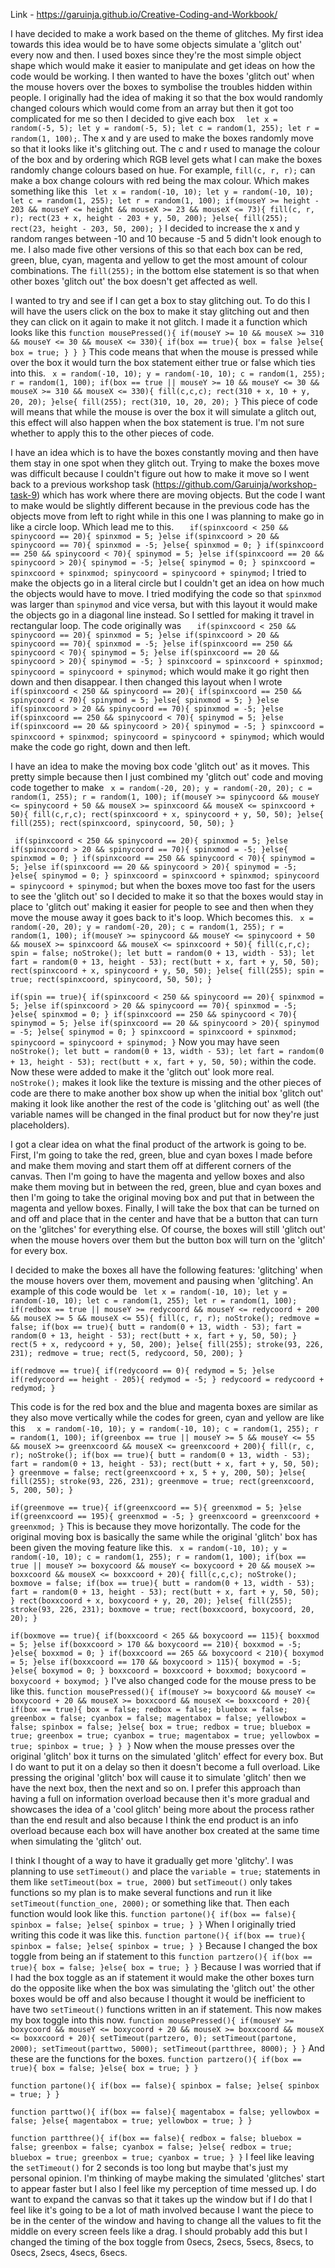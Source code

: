 Link - https://garuinja.github.io/Creative-Coding-and-Workbook/

I have decided to make a work based on the theme of glitches. My first idea towards this idea would be to have some objects simulate a 'glitch out' every now and then. I used boxes since they're the most simple object shape which would make it easier to manipulate and get ideas on how the code would be working. I then wanted to have the boxes 'glitch out' when the mouse hovers over the boxes to symbolise the troubles hidden within people. I originally had the idea of making it so that the box would randomly changed colours which would come from an array but then it got too complicated for me so then I decided to give each box `  let x = random(-5, 5); let y = random(-5, 5); let c = random(1, 255); let r = random(1, 100);`. The x and y are used to make the boxes randomly move so that it looks like it's glitching out. The c and r used to manage the colour of the box and by ordering which RGB level gets what I can make the boxes randomly change colours based on hue. For example, `fill(c, r, r);` can make a box change colours with red being the max colour. Which makes something like this 
` let x = random(-10, 10);
  let y = random(-10, 10);
  let c = random(1, 255);
  let r = random(1, 100);
  if(mouseY >= height - 203 && mouseY <= height && mouseX >= 23 && mouseX <= 73){
    fill(c, r, r);
    rect(23 + x, height - 203 + y, 50, 200);
  }else{
    fill(255);
    rect(23, height - 203, 50, 200);
  }` 
I decided to increase the x and y random ranges between -10 and 10 because -5 and 5 didn't look enough to me. I also made five other versions of this so that each box can be red, green, blue, cyan, magenta and yellow to get the most amount of colour combinations. The `fill(255);` in the bottom else statement is so that when other boxes 'glitch out' the box doesn't get affected as well.

I wanted to try and see if I can get a box to stay glitching out. To do this I will have the users click on the box to make it stay glitching out and then they can click on it again to make it not glitch. I made it a function which looks like this
`function mousePressed(){
  if(mouseY >= 10 && mouseX >= 310 && mouseY <= 30 && mouseX <= 330){
    if(box == true){
      box = false
    }else{
      box = true;
    }
  }
}` 
This code means that when the mouse is pressed while over the box it would turn the box statement either true or false which ties into this.
` x = random(-10, 10);
  y = random(-10, 10);
  c = random(1, 255);
  r = random(1, 100);
  if(box == true || mouseY >= 10 && mouseY <= 30 && mouseX >= 310 && mouseX <= 330){
    fill(c,c,c);
    rect(310 + x, 10 + y, 20, 20);
  }else{
    fill(255);
    rect(310, 10, 20, 20);
  }`
This piece of code will means that while the mouse is over the box it will simulate a glitch out, this effect will also happen when the box statement is true. I'm not sure whether to apply this to the other pieces of code.

I have an idea which is to have the boxes constantly moving and then have them stay in one spot when they glitch out. Trying to make the boxes move was difficult because I couldn't figure out how to make it move so I went back to a previous workshop task (https://github.com/Garuinja/workshop-task-9) which has work where there are moving objects. But the code I want to make would be slightly different because in the previous code has the objects move from left to right while in this one I was planning to make go in like a circle loop. Which lead me to this.
`   if(spinxcoord < 250 && spinycoord == 20){
      spinxmod = 5;
    }else if(spinxcoord > 20 && spinycoord == 70){
      spinxmod = -5;
    }else{
      spinxmod = 0;
    }
    if(spinxcoord == 250 && spinycoord < 70){
      spinymod = 5;
    }else if(spinxcoord == 20 && spinycoord > 20){
      spinymod = -5;
    }else{
      spinymod = 0;
    }
    spinxcoord = spinxcoord + spinxmod;
    spinycoord = spinycoord + spinymod;`
I tried to make the objects go in a literal circle but I couldn't get an idea on how much the objects would have to move. I tried modifying the code so that `spinxmod` was larger than `spinymod` and vice versa, but with this layout it would make the objects go in a diagonal line instead. So I settled for making it travel in rectangular loop. The code originally was 
`   if(spinxcoord < 250 && spinycoord == 20){
      spinxmod = 5;
    }else if(spinxcoord > 20 && spinycoord == 70){
      spinxmod = -5;
    }else if(spinxcoord == 250 && spinycoord < 70){
      spinymod = 5;
    }else if(spinxcoord == 20 && spinycoord > 20){
      spinymod = -5;
    }
    spinxcoord = spinxcoord + spinxmod;
    spinycoord = spinycoord + spinymod;`
which would make it go right then down and then disappear. I then changed this layout when I wrote
`   if(spinxcoord < 250 && spinycoord == 20){
      if(spinxcoord == 250 && spinycoord < 70){
        spinymod = 5;
      }else{
        spinxmod = 5;
      }
    }else if(spinxcoord > 20 && spinycoord == 70){
      spinxmod = -5;
    }else if(spinxcoord == 250 && spinycoord < 70){
      spinymod = 5;
    }else if(spinxcoord == 20 && spinycoord > 20){
      spinymod = -5;
    }
    spinxcoord = spinxcoord + spinxmod;
    spinycoord = spinycoord + spinymod;`
which would make the code go right, down and then left.

I have an idea to make the moving box code 'glitch out' as it moves. This pretty simple because then I just combined my 'glitch out' code and moving code together to make
` x = random(-20, 20);
  y = random(-20, 20);
  c = random(1, 255);
  r = random(1, 100);
  if(mouseY >= spinycoord && mouseY <= spinycoord + 50 && mouseX >= spinxcoord && mouseX <= spinxcoord + 50){
    fill(c,r,c);
    rect(spinxcoord + x, spinycoord + y, 50, 50);
  }else{
    fill(255);
    rect(spinxcoord, spinycoord, 50, 50);
  }`

  ` if(spinxcoord < 250 && spinycoord == 20){
      spinxmod = 5;
    }else if(spinxcoord > 20 && spinycoord == 70){
      spinxmod = -5;
    }else{
      spinxmod = 0;
    }
    if(spinxcoord == 250 && spinycoord < 70){
      spinymod = 5;
    }else if(spinxcoord == 20 && spinycoord > 20){
      spinymod = -5;
    }else{
      spinymod = 0;
    }
    spinxcoord = spinxcoord + spinxmod;
    spinycoord = spinycoord + spinymod;`
but when the boxes move too fast for the users to see the 'glitch out' so I decided to make it so that the boxes would stay in place to 'glitch out' making it easier for people to see and then when they move the mouse away it goes back to it's loop. Which becomes this.
` x = random(-20, 20);
  y = random(-20, 20);
  c = random(1, 255);
  r = random(1, 100);
  if(mouseY >= spinycoord && mouseY <= spinycoord + 50 && mouseX >= spinxcoord && mouseX <= spinxcoord + 50){
    fill(c,r,c);
    spin = false;
    noStroke();
    let butt = random(0 + 13, width - 53);
    let fart = random(0 + 13, height - 53);
    rect(butt + x, fart + y, 50, 50);
    rect(spinxcoord + x, spinycoord + y, 50, 50);
  }else{
    fill(255);
    spin = true;
    rect(spinxcoord, spinycoord, 50, 50);
  }`

  `if(spin == true){
    if(spinxcoord < 250 && spinycoord == 20){
      spinxmod = 5;
    }else if(spinxcoord > 20 && spinycoord == 70){
      spinxmod = -5;
    }else{
      spinxmod = 0;
    }
    if(spinxcoord == 250 && spinycoord < 70){
      spinymod = 5;
    }else if(spinxcoord == 20 && spinycoord > 20){
      spinymod = -5;
    }else{
      spinymod = 0;
    }
    spinxcoord = spinxcoord + spinxmod;
    spinycoord = spinycoord + spinymod;
  }`
Now you may have seen
`   noStroke();
    let butt = random(0 + 13, width - 53);
    let fart = random(0 + 13, height - 53);
    rect(butt + x, fart + y, 50, 50);`
within the code. Now these were added to make it the 'glitch out' look more real. `noStroke();` makes it look like the texture is missing and the other pieces of code are there to make another box show up when the initial box 'glitch out' making it look like another the rest of the code is 'glitching out' as well (the variable names will be changed in the final product but for now they're just placeholders).

I got a clear idea on what the final product of the artwork is going to be. First, I'm going to take the red, green, blue and cyan boxes I made before and make them moving and start them off at different corners of the canvas. Then I'm going to have the magenta and yellow boxes and also make them moving but in between the red, green, blue and cyan boxes and then I'm going to take the original moving box and put that in between the magenta and yellow boxes. Finally, I will take the box that can be turned on and off and place that in the center and have that be a button that can turn on the 'glitches' for everything else. Of course, the boxes will still 'glitch out' when the mouse hovers over them but the button box will turn on the 'glitch' for every box.

I decided to make the boxes all have the following features: 'glitching' when the mouse hovers over them, movement and pausing when 'glitching'. An example of this code would be
` let x = random(-10, 10);
  let y = random(-10, 10);
  let c = random(1, 255);
  let r = random(1, 100);
  if(redbox == true || mouseY >= redycoord && mouseY <= redycoord + 200 && mouseX >= 5 && mouseX <= 55){
    fill(c, r, r);
    noStroke();
    redmove = false;
    if(box == true){
      butt = random(0 + 13, width - 53);
      fart = random(0 + 13, height - 53);
      rect(butt + x, fart + y, 50, 50);
    }
    rect(5 + x, redycoord + y, 50, 200);
  }else{
    fill(255);
    stroke(93, 226, 231);
    redmove = true;
    rect(5, redycoord, 50, 200);
  }`

  `if(redmove == true){
    if(redycoord == 0){
      redymod = 5;
    }else if(redycoord == height - 205){
      redymod = -5;
    }
    redycoord = redycoord + redymod;
  }`

This code is for the red box and the blue and magenta boxes are similar as they also move vertically while the codes for green, cyan and yellow are like this
`  x = random(-10, 10);
  y = random(-10, 10);
  c = random(1, 255);
  r = random(1, 100);
  if(greenbox == true || mouseY >= 5 && mouseY <= 55 && mouseX >= greenxcoord && mouseX <= greenxcoord + 200){
    fill(r, c, r);
    noStroke();
    if(box == true){
      butt = random(0 + 13, width - 53);
      fart = random(0 + 13, height - 53);
      rect(butt + x, fart + y, 50, 50);
    }
    greenmove = false;
    rect(greenxcoord + x, 5 + y, 200, 50);
  }else{
    fill(255);
    stroke(93, 226, 231);
    greenmove = true;
    rect(greenxcoord, 5, 200, 50);
  }`

  `if(greenmove == true){
    if(greenxcoord == 5){
      greenxmod = 5;
    }else if(greenxcoord == 195){
      greenxmod = -5;
    }
    greenxcoord = greenxcoord + greenxmod;
  }`
This is because they move horizontally. The code for the original moving box is basically the same while the original 'glitch' box has been given the moving feature like this.
` x = random(-10, 10);
  y = random(-10, 10);
  c = random(1, 255);
  r = random(1, 100);
  if(box == true || mouseY >= boxycoord && mouseY <= boxycoord + 20 && mouseX >= boxxcoord && mouseX <= boxxcoord + 20){
    fill(c,c,c);
    noStroke();
    boxmove = false;
    if(box == true){
      butt = random(0 + 13, width - 53);
      fart = random(0 + 13, height - 53);
      rect(butt + x, fart + y, 50, 50);
    }
    rect(boxxcoord + x, boxycoord + y, 20, 20);
  }else{
    fill(255);
    stroke(93, 226, 231);
    boxmove = true;
    rect(boxxcoord, boxycoord, 20, 20);
  }`

  `if(boxmove == true){
    if(boxxcoord < 265 && boxycoord == 115){
      boxxmod = 5;
    }else if(boxxcoord > 170 && boxycoord == 210){
      boxxmod = -5;
    }else{
      boxxmod = 0;
    }
    if(boxxcoord == 265 && boxycoord < 210){
      boxymod = 5;
    }else if(boxxcoord == 170 && boxycoord > 115){
      boxymod = -5;
    }else{
      boxymod = 0;
    }
    boxxcoord = boxxcoord + boxxmod;
    boxycoord = boxycoord + boxymod;
  }`
I've also changed code for the mouse press to be like this.
`function mousePressed(){
  if(mouseY >= boxycoord && mouseY <= boxycoord + 20 && mouseX >= boxxcoord && mouseX <= boxxcoord + 20){
    if(box == true){
      box = false;
      redbox = false;
      bluebox = false;
      greenbox = false;
      cyanbox = false;
      magentabox = false;
      yellowbox = false;
      spinbox = false;
    }else{
      box = true;
      redbox = true;
      bluebox = true;
      greenbox = true;
      cyanbox = true;
      magentabox = true;
      yellowbox = true;
      spinbox = true;
    }
  }
}`
Now when the mouse presses over the original 'glitch' box it turns on the simulated 'glitch' effect for every box. But I do want to put it on a delay so then it doesn't become a full overload. Like pressing the original 'glitch' box will cause it to simulate 'glitch' then we have the next box, then the next and so on. I prefer this approach than having a full on information overload because then it's more gradual and showcases the idea of a 'cool glitch' being more about the process rather than the end result and also because I think the end product is an info overload because each box will have another box created at the same time when simulating the 'glitch' out.

I think I thought of a way to have it gradually get more 'glitchy'. I was planning to use `setTimeout()` and place the `variable = true;` statements in them like `setTimeout(box = true, 2000)` but `setTimeout()` only takes functions so my plan is to make several functions and run it like `setTimeout(function_one, 2000);` or something like that. Then each function would look like this.
`function partone(){
  if(box == false){
    spinbox = false;
  }else{
    spinbox = true;
  }
}`
When I originally tried writing this code it was like this.
`function partone(){
  if(box == true){
    spinbox = false;
  }else{
    spinbox = true;
  }
}`
Because I changed the box toggle from being an if statement to this
`function partzero(){
  if(box == true){
    box = false;
  }else{
    box = true;
  }
}`
Because I was worried that if I had the box toggle as an if statement it would make the other boxes turn do the opposite like when the box was simulating the 'glitch out' the other boxes would be off and also because I thought it would be inefficient to have two `setTimeout()` functions written in an if statement. This now makes my box toggle into this now.
`function mousePressed(){
  if(mouseY >= boxycoord && mouseY <= boxycoord + 20 && mouseX >= boxxcoord && mouseX <= boxxcoord + 20){
    setTimeout(partzero, 0);
    setTimeout(partone, 2000);
    setTimeout(parttwo, 5000);
    setTimeout(partthree, 8000);
  }
}`
And these are the functions for the boxes.
`function partzero(){
  if(box == true){
    box = false;
  }else{
    box = true;
  }
}`

`function partone(){
  if(box == false){
    spinbox = false;
  }else{
    spinbox = true;
  }
}`

`function parttwo(){
  if(box == false){
    magentabox = false;
    yellowbox = false;
  }else{
    magentabox = true;
    yellowbox = true;
  }
}`

`function partthree(){
  if(box == false){
    redbox = false;
    bluebox = false;
    greenbox = false;
    cyanbox = false;
  }else{
    redbox = true;
    bluebox = true;
    greenbox = true;
    cyanbox = true;
  }
}`
I feel like leaving the `setTimeout()` for 2 seconds is too long but maybe that's just my personal opinion. I'm thinking of maybe making the simulated 'glitches' start to appear faster but I also I feel like my perception of time messed up. I do want to expand the canvas so that it takes up the window but if I do that I feel like it's going to be a lot of math involved because I want the piece to be in the center of the window and having to change all the values to fit the middle on every screen feels like a drag. I should probably add this but I changed the timing of the box toggle from 0secs, 2secs, 5secs, 8secs, to 0secs, 2secs, 4secs, 6secs. 
